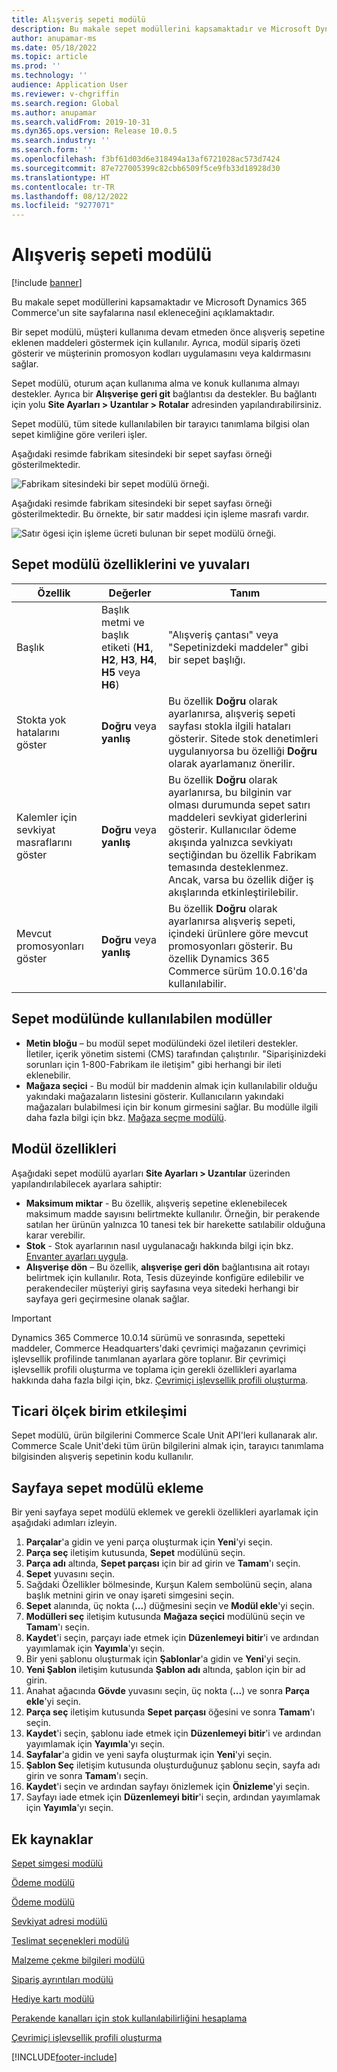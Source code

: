 ```yaml
---
title: Alışveriş sepeti modülü
description: Bu makale sepet modüllerini kapsamaktadır ve Microsoft Dynamics 365 Commerce'un site sayfalarına nasıl ekleneceğini açıklamaktadır.
author: anupamar-ms
ms.date: 05/18/2022
ms.topic: article
ms.prod: ''
ms.technology: ''
audience: Application User
ms.reviewer: v-chgriffin
ms.search.region: Global
ms.author: anupamar
ms.search.validFrom: 2019-10-31
ms.dyn365.ops.version: Release 10.0.5
ms.search.industry: ''
ms.search.form: ''
ms.openlocfilehash: f3bf61d03d6e318494a13af6721028ac573d7424
ms.sourcegitcommit: 87e727005399c82cbb6509f5ce9fb33d18928d30
ms.translationtype: HT
ms.contentlocale: tr-TR
ms.lasthandoff: 08/12/2022
ms.locfileid: "9277071"
---
```

# <a name="cart-module"></a>Alışveriş sepeti modülü

[!include [banner](includes/banner.md)]

Bu makale sepet modüllerini kapsamaktadır ve Microsoft Dynamics 365 Commerce'un site sayfalarına nasıl ekleneceğini açıklamaktadır.

Bir sepet modülü, müşteri kullanıma devam etmeden önce alışveriş sepetine eklenen maddeleri göstermek için kullanılır. Ayrıca, modül sipariş özeti gösterir ve müşterinin promosyon kodları uygulamasını veya kaldırmasını sağlar.

Sepet modülü, oturum açan kullanıma alma ve konuk kullanıma almayı destekler. Ayrıca bir **Alışverişe geri git** bağlantısı da destekler. Bu bağlantı için yolu **Site Ayarları \> Uzantılar \> Rotalar** adresinden yapılandırabilirsiniz.

Sepet modülü, tüm sitede kullanılabilen bir tarayıcı tanımlama bilgisi olan sepet kimliğine göre verileri işler. 

Aşağıdaki resimde fabrikam sitesindeki bir sepet sayfası örneği gösterilmektedir.

![Fabrikam sitesindeki bir sepet modülü örneği.](./media/cart2.PNG)

Aşağıdaki resimde fabrikam sitesindeki bir sepet sayfası örneği gösterilmektedir. Bu örnekte, bir satır maddesi için işleme masrafı vardır.

![Satır ögesi için işleme ücreti bulunan bir sepet modülü örneği.](./media/ecommerce-handling-fee.png)

## <a name="cart-module-properties-and-slots"></a>Sepet modülü özelliklerini ve yuvaları

| Özellik | Değerler | Tanım |
|----------------|--------|-------------|
| Başlık | Başlık metmi ve başlık etiketi (**H1**, **H2**, **H3**, **H4**, **H5** veya **H6**) | "Alışveriş çantası" veya "Sepetinizdeki maddeler" gibi bir sepet başlığı. |
| Stokta yok hatalarını göster | **Doğru** veya **yanlış** | Bu özellik **Doğru** olarak ayarlanırsa, alışveriş sepeti sayfası stokla ilgili hataları gösterir. Sitede stok denetimleri uygulanıyorsa bu özelliği **Doğru** olarak ayarlamanız önerilir. |
| Kalemler için sevkiyat masraflarını göster | **Doğru** veya **yanlış** | Bu özellik **Doğru** olarak ayarlanırsa, bu bilginin var olması durumunda sepet satırı maddeleri sevkiyat giderlerini gösterir. Kullanıcılar ödeme akışında yalnızca sevkiyatı seçtiğindan bu özellik Fabrikam temasında desteklenmez. Ancak, varsa bu özellik diğer iş akışlarında etkinleştirilebilir. |
| Mevcut promosyonları göster| **Doğru** veya **yanlış** | Bu özellik **Doğru** olarak ayarlanırsa alışveriş sepeti, içindeki ürünlere göre mevcut promosyonları gösterir. Bu özellik Dynamics 365 Commerce sürüm 10.0.16'da kullanılabilir. |

## <a name="modules-that-can-be-used-in-a-cart-module"></a>Sepet modülünde kullanılabilen modüller

- **Metin bloğu** – bu modül sepet modülündeki özel iletileri destekler. İletiler, içerik yönetim sistemi (CMS) tarafından çalıştırılır. "Siparişinizdeki sorunları için 1-800-Fabrikam ile iletişim" gibi herhangi bir ileti eklenebilir.
- **Mağaza seçici** - Bu modül bir maddenin almak için kullanılabilir olduğu yakındaki mağazaların listesini gösterir. Kullanıcıların yakındaki mağazaları bulabilmesi için bir konum girmesini sağlar. Bu modülle ilgili daha fazla bilgi için bkz. [Mağaza seçme modülü](store-selector.md).

## <a name="module-properties"></a>Modül özellikleri

Aşağıdaki sepet modülü ayarları **Site Ayarları \> Uzantılar** üzerinden yapılandırılabilecek ayarlara sahiptir:

- **Maksimum miktar** - Bu özellik, alışveriş sepetine eklenebilecek maksimum madde sayısını belirtmekte kullanılır. Örneğin, bir perakende satılan her ürünün yalnızca 10 tanesi tek bir harekette satılabilir olduğuna karar verebilir.
- **Stok** - Stok ayarlarının nasıl uygulanacağı hakkında bilgi için bkz. [Envanter ayarları uygula](inventory-settings.md).
- **Alışverişe dön** – Bu özellik, **alışverişe geri dön** bağlantısına ait rotayı belirtmek için kullanılır. Rota, Tesis düzeyinde konfigüre edilebilir ve perakendeciler müşteriyi giriş sayfasına veya sitedeki herhangi bir sayfaya geri geçirmesine olanak sağlar.

> [!IMPORTANT]
> Dynamics 365 Commerce 10.0.14 sürümü ve sonrasında, sepetteki maddeler, Commerce Headquarters'daki çevrimiçi mağazanın çevrimiçi işlevsellik profilinde tanımlanan ayarlara göre toplanır. Bir çevrimiçi işlevsellik profili oluşturma ve toplama için gerekli özellikleri ayarlama hakkında daha fazla bilgi için, bkz. [Çevrimiçi işlevsellik profili oluşturma](online-functionality-profile.md).

## <a name="commerce-scale-unit-interaction"></a>Ticari ölçek birim etkileşimi

Sepet modülü, ürün bilgilerini Commerce Scale Unit API'leri kullanarak alır. Commerce Scale Unit'deki tüm ürün bilgilerini almak için, tarayıcı tanımlama bilgisinden alışveriş sepetinin kodu kullanılır.

## <a name="add-a-cart-module-to-a-page"></a>Sayfaya sepet modülü ekleme

Bir yeni sayfaya sepet modülü eklemek ve gerekli özellikleri ayarlamak için aşağıdaki adımları izleyin.

1. **Parçalar**'a gidin ve yeni parça oluşturmak için **Yeni**'yi seçin.
1. **Parça seç** iletişim kutusunda, **Sepet** modülünü seçin.
1. **Parça adı** altında, **Sepet parçası** için bir ad girin ve **Tamam**'ı seçin.
1. **Sepet** yuvasını seçin.
1. Sağdaki Özellikler bölmesinde, Kurşun Kalem sembolünü seçin, alana başlık metnini girin ve onay işareti simgesini seçin.
1. **Sepet** alanında, üç nokta (**...**) düğmesini seçin ve **Modül ekle**'yi seçin.
1. **Modülleri seç** iletişim kutusunda **Mağaza seçici** modülünü seçin ve **Tamam**'ı seçin.
1. **Kaydet**'i seçin, parçayı iade etmek için **Düzenlemeyi bitir**'i ve ardından yayımlamak için **Yayımla**'yı seçin.
1. Bir yeni şablonu oluşturmak için **Şablonlar**'a gidin ve **Yeni**'yi seçin.
1. **Yeni Şablon** iletişim kutusunda **Şablon adı** altında, şablon için bir ad girin.
1. Anahat ağacında **Gövde** yuvasını seçin, üç nokta (**...**) ve sonra **Parça ekle**'yi seçin.
1. **Parça seç** iletişim kutusunda **Sepet parçası** öğesini ve sonra **Tamam**'ı seçin.
1. **Kaydet**'i seçin, şablonu iade etmek için **Düzenlemeyi bitir**'i ve ardından yayımlamak için **Yayımla**'yı seçin.
1. **Sayfalar**'a gidin ve yeni sayfa oluşturmak için **Yeni**'yi seçin.
1. **Şablon Seç** iletişim kutusunda oluşturduğunuz şablonu seçin, sayfa adı girin ve sonra **Tamam**'ı seçin.
1. **Kaydet**'i seçin ve ardından sayfayı önizlemek için **Önizleme**'yi seçin.
1. Sayfayı iade etmek için **Düzenlemeyi bitir**'i seçin, ardından yayımlamak için **Yayımla**'yı seçin.

## <a name="additional-resources"></a>Ek kaynaklar

[Sepet simgesi modülü](cart-icon-module.md)

[Ödeme modülü](add-checkout-module.md)

[Ödeme modülü](payment-module.md)

[Sevkiyat adresi modülü](ship-address-module.md)

[Teslimat seçenekleri modülü](delivery-options-module.md)

[Malzeme çekme bilgileri modülü](pickup-info-module.md)

[Sipariş ayrıntıları modülü](order-confirmation-module.md)

[Hediye kartı modülü](add-giftcard.md)

[Perakende kanalları için stok kullanılabilirliğini hesaplama](calculated-inventory-retail-channels.md)

[Çevrimiçi işlevsellik profili oluşturma](online-functionality-profile.md)


[!INCLUDE[footer-include](../includes/footer-banner.md)]
